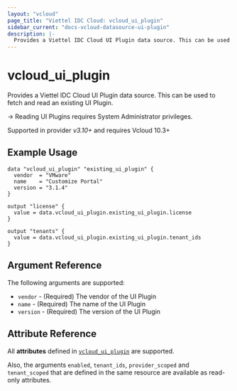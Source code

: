 ```yaml
---
layout: "vcloud"
page_title: "Viettel IDC Cloud: vcloud_ui_plugin"
sidebar_current: "docs-vcloud-datasource-ui-plugin"
description: |-
  Provides a Viettel IDC Cloud UI Plugin data source. This can be used to fetch and read an existing UI Plugin.
---
```


# vcloud\_ui\_plugin

Provides a Viettel IDC Cloud UI Plugin data source. This can be used to fetch and read an existing UI Plugin.

-> Reading UI Plugins requires System Administrator privileges.

Supported in provider *v3.10+* and requires Vcloud 10.3+

## Example Usage

```hcl
data "vcloud_ui_plugin" "existing_ui_plugin" {
  vendor  = "VMware"
  name    = "Customize Portal"
  version = "3.1.4"
}

output "license" {
  value = data.vcloud_ui_plugin.existing_ui_plugin.license
}

output "tenants" {
  value = data.vcloud_ui_plugin.existing_ui_plugin.tenant_ids
}
```

## Argument Reference

The following arguments are supported:

* `vendor` - (Required) The vendor of the UI Plugin
* `name` - (Required) The name of the UI Plugin
* `version` - (Required) The version of the UI Plugin

## Attribute Reference

All **attributes** defined in [`vcloud_ui_plugin`](/providers/terraform-viettelidc/vcloud/latest/docs/resources/ui_plugin#attribute-reference) are supported.

Also, the arguments `enabled`, `tenant_ids`, `provider_scoped` and `tenant_scoped` that are defined in the same resource
are available as read-only attributes. 